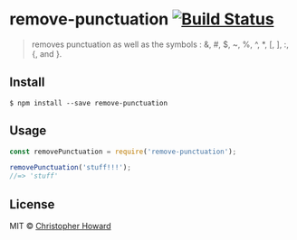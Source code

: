 # remove-punctuation [![Build Status](https://travis-ci.org/DerHowie/remove-special-chars.svg?branch=master)](https://travis-ci.org/DerHowie/remove-punctuation)

> removes punctuation as well as the symbols : &, #, $, ~, %, ^, *, [, ], :, {, and }.


## Install

```
$ npm install --save remove-punctuation
```


## Usage

```js
const removePunctuation = require('remove-punctuation');

removePunctuation('stuff!!!');
//=> 'stuff'
```
## License

MIT © [Christopher Howard](http://christopher)
